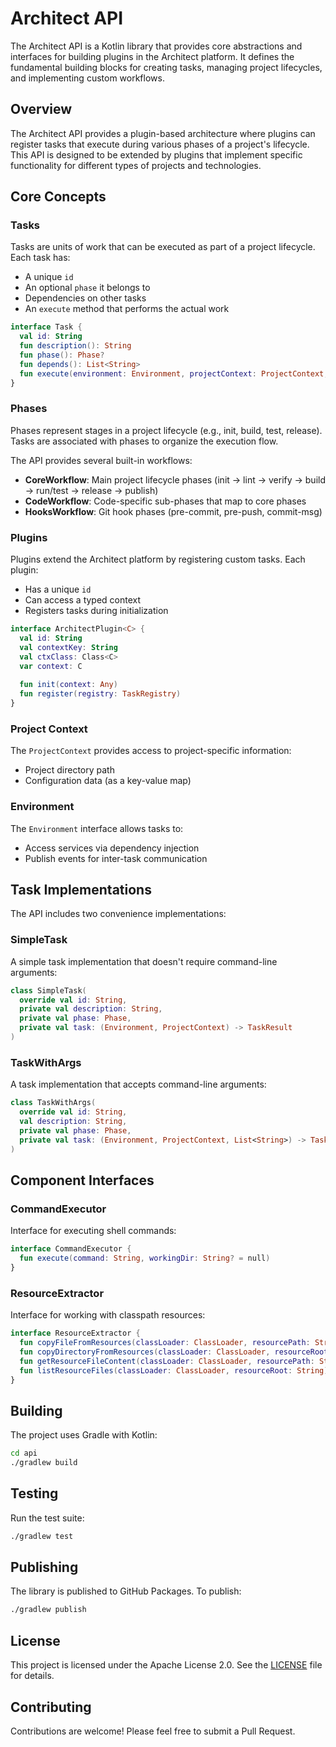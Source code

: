 # Architect API

The Architect API is a Kotlin library that provides core abstractions and interfaces for building plugins in the Architect platform. It defines the fundamental building blocks for creating tasks, managing project lifecycles, and implementing custom workflows.

## Overview

The Architect API provides a plugin-based architecture where plugins can register tasks that execute during various phases of a project's lifecycle. This API is designed to be extended by plugins that implement specific functionality for different types of projects and technologies.

## Core Concepts

### Tasks

Tasks are units of work that can be executed as part of a project lifecycle. Each task has:
- A unique `id`
- An optional `phase` it belongs to
- Dependencies on other tasks
- An `execute` method that performs the actual work

```kotlin
interface Task {
  val id: String
  fun description(): String
  fun phase(): Phase?
  fun depends(): List<String>
  fun execute(environment: Environment, projectContext: ProjectContext, args: List<String>): TaskResult
}
```

### Phases

Phases represent stages in a project lifecycle (e.g., init, build, test, release). Tasks are associated with phases to organize the execution flow.

The API provides several built-in workflows:
- **CoreWorkflow**: Main project lifecycle phases (init → lint → verify → build → run/test → release → publish)
- **CodeWorkflow**: Code-specific sub-phases that map to core phases
- **HooksWorkflow**: Git hook phases (pre-commit, pre-push, commit-msg)

### Plugins

Plugins extend the Architect platform by registering custom tasks. Each plugin:
- Has a unique `id`
- Can access a typed context
- Registers tasks during initialization

```kotlin
interface ArchitectPlugin<C> {
  val id: String
  val contextKey: String
  val ctxClass: Class<C>
  var context: C
  
  fun init(context: Any)
  fun register(registry: TaskRegistry)
}
```

### Project Context

The `ProjectContext` provides access to project-specific information:
- Project directory path
- Configuration data (as a key-value map)

### Environment

The `Environment` interface allows tasks to:
- Access services via dependency injection
- Publish events for inter-task communication

## Task Implementations

The API includes two convenience implementations:

### SimpleTask

A simple task implementation that doesn't require command-line arguments:

```kotlin
class SimpleTask(
  override val id: String,
  private val description: String,
  private val phase: Phase,
  private val task: (Environment, ProjectContext) -> TaskResult
)
```

### TaskWithArgs

A task implementation that accepts command-line arguments:

```kotlin
class TaskWithArgs(
  override val id: String,
  val description: String,
  private val phase: Phase,
  private val task: (Environment, ProjectContext, List<String>) -> TaskResult
)
```

## Component Interfaces

### CommandExecutor

Interface for executing shell commands:

```kotlin
interface CommandExecutor {
  fun execute(command: String, workingDir: String? = null)
}
```

### ResourceExtractor

Interface for working with classpath resources:

```kotlin
interface ResourceExtractor {
  fun copyFileFromResources(classLoader: ClassLoader, resourcePath: String, targetDir: Path, targetFileName: String? = null)
  fun copyDirectoryFromResources(classLoader: ClassLoader, resourceRoot: String, targetDirectory: Path)
  fun getResourceFileContent(classLoader: ClassLoader, resourcePath: String): String
  fun listResourceFiles(classLoader: ClassLoader, resourceRoot: String): List<String>
}
```

## Building

The project uses Gradle with Kotlin:

```bash
cd api
./gradlew build
```

## Testing

Run the test suite:

```bash
./gradlew test
```

## Publishing

The library is published to GitHub Packages. To publish:

```bash
./gradlew publish
```

## License

This project is licensed under the Apache License 2.0. See the [LICENSE](LICENSE) file for details.

## Contributing

Contributions are welcome! Please feel free to submit a Pull Request.
